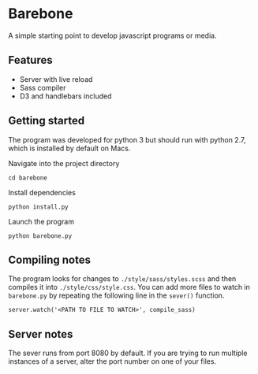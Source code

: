 # Barebone
A simple starting point to develop javascript programs or media. 

## Features
* Server with live reload 
* Sass compiler
* D3 and handlebars included

## Getting started
The program was developed for python 3 but should run with python 2.7, which is installed by default on Macs. 

Navigate into the project directory  
```
cd barebone
```

Install dependencies  
```
python install.py
```

Launch the program   
``` 
python barebone.py 
 ```

## Compiling notes
The program looks for changes to `./style/sass/styles.scss` and then compiles it into `./style/css/style.css`. You can add more files to watch in `barebone.py` by repeating the following line in the `sever()` function.
```
server.watch('<PATH TO FILE TO WATCH>', compile_sass)
```

## Server notes
The sever runs from port 8080 by default. If you are trying to run multiple instances of a server, alter the port number on one of your files. 

